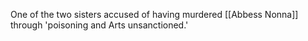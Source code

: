 One of the two sisters accused of having murdered [[Abbess Nonna]] through 'poisoning and Arts unsanctioned.'